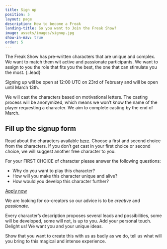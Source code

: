 ```yaml
---
title: Sign up
position: 5
layout: page
description: How to become a Freak
landing-title: So you want to Join the Freak Show?
image: assets/images/signup.jpg
show-in-nav: true
order: 5
---
```


The Freak Show has pre-written characters that are unique and complex. We want to match them wit active and passionate participants. We want to assign to you the role that fits you the best, the one that can stimulate you the most.
{:.lead}

Signing up will be open at 12:00 UTC on 23rd of February and will be open until March 13th.

We will cast the characters based on motivational letters. The casting process will be anonymized, which means we won’t know the name of the player requesting a character. We aim to complete casting by the end of March.

## Fill up the signup form

<div class="row">

<div class="6u 12u$(small)" markdown="1">

Read about the characters available <a href="/characters.html">here</a>. Choose a first and second choice from the characters. If you don’t get cast in your first choice or second choice, we will suggest another free character to you.

For your FIRST CHOICE of character please answer the following questions:

- Why do you want to play this character?
- How will you make this character unique and alive?
- How would you develop this character further?

<a href="https://goo.gl/forms/mObwTqPF1eoIPVs92" target="_blank" class="button primary next">Apply now</a>


</div>
<div class="6u 12u$(small)">
<div class="box"  markdown="1">

We are looking for co-creators so our advice is to be _creative_ and _passionate_.

Every character’s description proposes several leads and possibilities, some will be developed, some will not, is up to you.
Add your personal touch. Delight us! We want you and your unique ideas.

Show that you want to create this with us as badly as we do, tell us what will you bring to this magical and intense experience.

</div>
</div>
</div>
